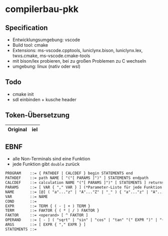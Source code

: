 # compilerbau-pkk

## Specification

- Entwicklungsumgebung: vscode
- Build tool: cmake
- Extensions: ms-vscode.cpptools, luniclynx.bison, luniclynx.lex, twxs.cmake, ms-vscode.cmake-tools
- mit bison/lex probieren, bei zu großen Problemen zu C wechseln
- umgebung: linux (nativ oder wsl)

## Todo

- cmake init
- sdl einbinden + kusche header

## Token-Übersetzung

| Original | iel |
| -------- | --- |

## EBNF

- alle Non-Terminals sind eine Funktion
- jede Funktion gibt ``double`` zurück

```txt
PROGRAM    ::= { PATHDEF | CALCDEF } begin STATEMENTS end
PATHDEF    ::= path NAME [ "("[ PARAMS ]")" ] STATEMENTS endpath
CALCDEF    ::= calculation NAME "("[ PARAMS ]")" [ STATEMENTS ] returns EXPR endcalc
PARAMS     ::= [ VAR { "," VAR } ] (*Parameter-Liste für jede Funktion erforderlich für Eindeutigkeit der Namen*)
NAME       ::= [@] ( "a"..."z" | "A"..."Z" | "_" ) { "a"..."z" | "A"..."Z" | "_" | "0"..."9" }
VAR        ::= NAME
COND       ::= 
EXPR       ::= TERM { ( - | + ) TERM }
TERM       ::= FAKTOR { ( * | / ) FAKTOR }
FAKTOR     ::= <operand> [ ^ FAKTOR ]
OPERAND    ::= [ - ] ( "sqrt" | "sin" | "cos" | "tan" "(" EXPR ")" | "(" EXPR ")" | "|" EXPR "|" | "[" EXPR "]" | <value> | <var> ) 
ARGS       ::= [ EXPR { "," EXPR } ]
STATEMENTS ::= 
```
